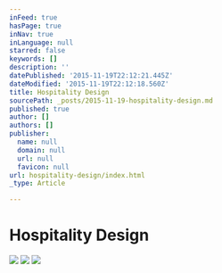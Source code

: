 ```yaml
---
inFeed: true
hasPage: true
inNav: true
inLanguage: null
starred: false
keywords: []
description: ''
datePublished: '2015-11-19T22:12:21.445Z'
dateModified: '2015-11-19T22:12:18.560Z'
title: Hospitality Design
sourcePath: _posts/2015-11-19-hospitality-design.md
published: true
author: []
authors: []
publisher:
  name: null
  domain: null
  url: null
  favicon: null
url: hospitality-design/index.html
_type: Article

---
```

# Hospitality Design
![](https://the-grid-user-content.s3-us-west-2.amazonaws.com/9215c8b2-7fc4-4d24-a719-989231f47401.png)
![](https://the-grid-user-content.s3-us-west-2.amazonaws.com/a4d90451-fb4c-4b4f-a074-a607672cdbb3.png)
![](https://the-grid-user-content.s3-us-west-2.amazonaws.com/f6881f80-09ee-4f0e-9120-e56de82bb8b2.png)